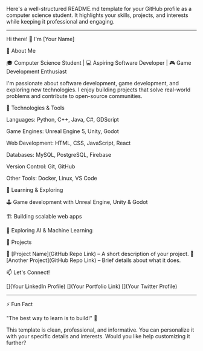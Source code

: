 Here's a well-structured README.md template for your GitHub profile as a computer science student. It highlights your skills, projects, and interests while keeping it professional and engaging.


---

Hi there! 👋 I'm [Your Name]

🚀 About Me

🎓 Computer Science Student | 💻 Aspiring Software Developer | 🎮 Game Development Enthusiast

I'm passionate about software development, game development, and exploring new technologies. I enjoy building projects that solve real-world problems and contribute to open-source communities.

🔧 Technologies & Tools

Languages: Python, C++, Java, C#, GDScript

Game Engines: Unreal Engine 5, Unity, Godot

Web Development: HTML, CSS, JavaScript, React

Databases: MySQL, PostgreSQL, Firebase

Version Control: Git, GitHub

Other Tools: Docker, Linux, VS Code


🌱 Learning & Exploring

🕹 Game development with Unreal Engine, Unity & Godot

🏗️ Building scalable web apps

🚀 Exploring AI & Machine Learning


📌 Projects

🔹 [Project Name](GitHub Repo Link) – A short description of your project.
🔹 [Another Project](GitHub Repo Link) – Brief details about what it does.

📫 Let's Connect!

[](Your LinkedIn Profile)
[](Your Portfolio Link)
[](Your Twitter Profile)


---

⚡ Fun Fact

"The best way to learn is to build!" 🚀

This template is clean, professional, and informative. You can personalize it with your specific details and interests. Would you like help customizing it further?


